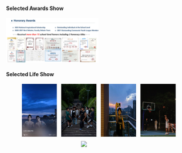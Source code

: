 #### Selected Awards Show
<img src="static/assets/img/award.jpg" style="max-width:50%; height:auto;" alt="奖项备份">

#### Selected Life Show

<div style="display: flex; flex-wrap: wrap; gap: 12px; justify-content: center;">
  <img src="static/assets/img/lifeshow1.png" style="flex: 1 1 180px; max-width: 19%;">
  <img src="static/assets/img/lifeshow2.jpg" style="flex: 1 1 180px; max-width: 19%;">
  <img src="static/assets/img/lifeshow3.jpg" style="flex: 1 1 180px; max-width: 19%;">
  <img src="static/assets/img/lifeshow4.jpg" style="flex: 1 1 180px; max-width: 19%;">
  <img src="static/assets/img/lifeshow5.jpg" style="flex: 1 1 180px; max-width: 19%;">
</div>
